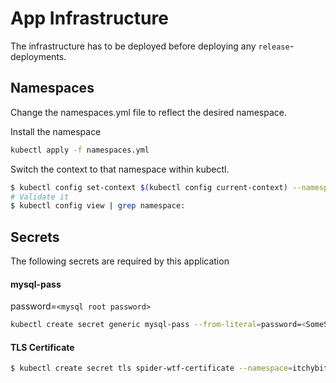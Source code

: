 # App Infrastructure
The infrastructure has to be deployed before deploying any `release`-deployments.

## Namespaces
Change the namespaces.yml file to reflect the desired namespace.

Install the namespace
```bash
kubectl apply -f namespaces.yml
```

Switch the context to that namespace within kubectl.
```bash
$ kubectl config set-context $(kubectl config current-context) --namespace=<namespace-name>
# Validate it
$ kubectl config view | grep namespace:
```

## Secrets
The following secrets are required by this application

#### mysql-pass
password=`<mysql root password>`

```bash
kubectl create secret generic mysql-pass --from-literal=password=<SomeSecurePassword> --namespace=itchybitchyspider
```

#### TLS Certificate
```bash
$ kubectl create secret tls spider-wtf-certificate --namespace=itchybitchyspider
```

